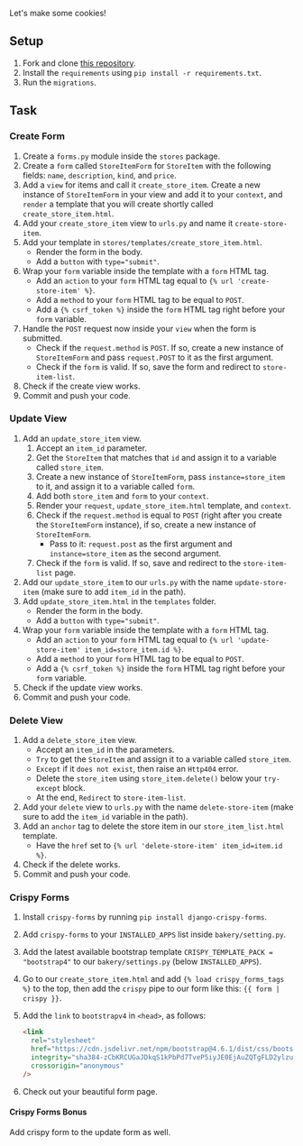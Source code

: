 Let's make some cookies!

## Setup

1. Fork and clone [this repository](https://github.com/JoinCODED/TASK-Django-M10-Forms).
2. Install the `requirements` using `pip install -r requirements.txt`.
3. Run the `migrations`.

## Task

### Create Form

1. Create a `forms.py` module inside the `stores` package.
2. Create a `form` called `StoreItemForm` for `StoreItem` with the following fields: `name`, `description`, `kind`, and `price`.
3. Add a `view` for items and call it `create_store_item`. Create a new instance of `StoreItemForm` in your view and add it to your `context`, and `render` a template that you will create shortly called `create_store_item.html`.
4. Add your `create_store_item` view to `urls.py` and name it `create-store-item`.
5. Add your template in `stores/templates/create_store_item.html`.
   - Render the form in the body.
   - Add a `button` with `type="submit"`.
6. Wrap your `form` variable inside the template with a `form` HTML tag.
   - Add an `action` to your `form` HTML tag equal to `{% url 'create-store-item' %}`.
   - Add a `method` to your `form` HTML tag to be equal to `POST`.
   - Add a `{% csrf_token %}` inside the `form` HTML tag right before your `form` variable.
7. Handle the `POST` request now inside your `view` when the form is submitted.
   - Check if the `request.method` is `POST`. If so, create a new instance of `StoreItemForm` and pass `request.POST` to it as the first argument.
   - Check if the `form` is valid. If so, save the form and redirect to `store-item-list`.
8. Check if the create view works.
9. Commit and push your code.

### Update View

1. Add an `update_store_item` view.
   1. Accept an `item_id` parameter.
   2. Get the `StoreItem` that matches that `id` and assign it to a variable called `store_item`.
   3. Create a new instance of `StoreItemForm`, pass `instance=store_item` to it, and assign it to a variable called `form`.
   4. Add both `store_item` and `form` to your `context`.
   5. Render your `request`, `update_store_item.html` template, and `context`.
   6. Check if the `request.method` is equal to `POST` (right after you create the `StoreItemForm` instance), if so, create a new instance of `StoreItemForm`.
      - Pass to it: `request.post` as the first argument and `instance=store_item` as the second argument.
   7. Check if the `form` is valid. If so, save and redirect to the `store-item-list` page.
2. Add our `update_store_item` to our `urls.py` with the name `update-store-item` (make sure to add `item_id` in the path).
3. Add `update_store_item.html` in the `templates` folder.
   - Render the form in the body.
   - Add a `button` with `type="submit"`.
4. Wrap your `form` variable inside the template with a `form` HTML tag.
   - Add an `action` to your `form` HTML tag equal to `{% url 'update-store-item' item_id=store_item.id %}`.
   - Add a `method` to your `form` HTML tag to be equal to `POST`.
   - Add a `{% csrf_token %}` inside the `form` HTML tag right before your `form` variable.
5. Check if the update view works.
6. Commit and push your code.

### Delete View

1. Add a `delete_store_item` view.
   - Accept an `item_id` in the parameters.
   - `Try` to get the `StoreItem` and assign it to a variable called `store_item`.
   - `Except` if it `does not exist`, then raise an `Http404` error.
   - Delete the `store_item` using `store_item.delete()` below your `try-except` block.
   - At the end, `Redirect` to `store-item-list`.
2. Add your `delete` view to `urls.py` with the name `delete-store-item` (make sure to add the `item_id` variable in the path).
3. Add an `anchor` tag to delete the store item in our `store_item_list.html` template.
   - Have the `href` set to `{% url 'delete-store-item' item_id=item.id %}`.
4. Check if the delete works.
5. Commit and push your code.

### Crispy Forms

1. Install `crispy-forms` by running `pip install django-crispy-forms`.
2. Add `crispy-forms` to your `INSTALLED_APPS` list inside `bakery/setting.py`.
3. Add the latest available bootstrap template `CRISPY_TEMPLATE_PACK = "bootstrap4"` to our `bakery/settings.py` (below `INSTALLED_APPS`).
4. Go to our `create_store_item.html` and add `{% load crispy_forms_tags %}` to the top, then add the `crispy` pipe to our form like this: `{{ form | crispy }}`.
5. Add the `link` to `bootstrapv4` in `<head>`, as follows:

   ```html
   <link
     rel="stylesheet"
     href="https://cdn.jsdelivr.net/npm/bootstrap@4.6.1/dist/css/bootstrap.min.css"
     integrity="sha384-zCbKRCUGaJDkqS1kPbPd7TveP5iyJE0EjAuZQTgFLD2ylzuqKfdKlfG/eSrtxUkn"
     crossorigin="anonymous"
   />
   ```

6. Check out your beautiful form page.

#### Crispy Forms Bonus

Add crispy form to the update form as well.
